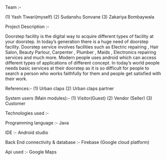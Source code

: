 Team :-

(1) Yash Tiwari(myself)
(2) Sudanshu Sonvane
(3) Zakariya Bombaywala

Project Description :- 

Doorstep facility is the digital way to acquire different types of facility at your doorstep. In today’s generation there is a huge need of doorstep facility. Doorstep service involves facilities such as Electric repairing , Hair Salon, Beauty Parlour, Carpenter , Plumber , Maids , Electronics repairing services and much more.
Modern people uses android which can access different types of applications of different concept. In today’s world people needs basic services at their doorstep as it is so difficult for people to search a person who works faithfully for them and people get satisfied with their work.

References:- 
(1) Urban claps 
(2) Urban claps partner

System users (Main modules):- 
(1) Visitor(Guest)
(2) Vendor (Seller)
(3) Customer

Technologies used :-

Programming language :- Java

IDE :- Android studio

Back End connectivity & database :- Firebase (Google cloud platform)

Api used :- Google Maps

